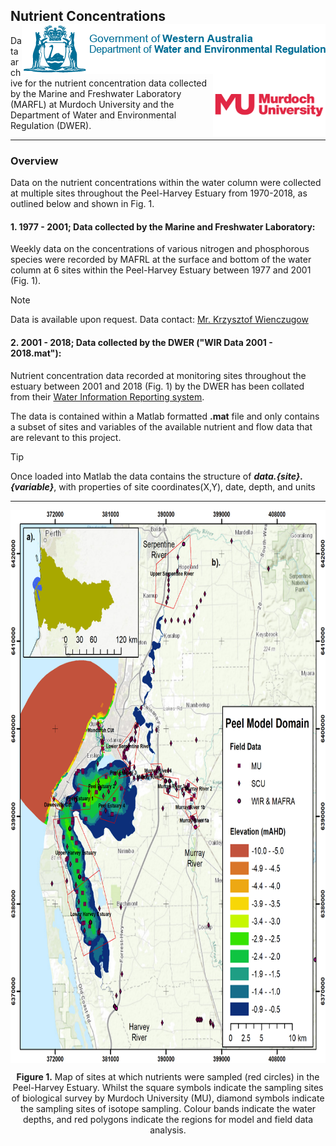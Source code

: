 ## Nutrient Concentrations  <img src="https://github.com/AquaticEcoDynamics/Peel_ARC/blob/master/Data/Sitemaps/Logos/dwer.png" align="right"> <img src="https://github.com/AquaticEcoDynamics/Peel_ARC/blob/master/Data/Sitemaps/Logos/murdoch-new.png" width="180" height="100" align="right"> 

<p></p>
Data archive for the nutrient concentration data collected by the Marine and Freshwater Laboratory (MARFL) at Murdoch University and the Department of Water and Environmental Regulation (DWER).

---
### Overview

Data on the nutrient concentrations within the water column were collected at multiple sites throughout the Peel-Harvey Estuary from 1970-2018, as outlined below and shown in Fig. 1.


#### 1. 1977 - 2001; Data collected by the Marine and Freshwater Laboratory: 

Weekly data on the concentrations of various nitrogen and phosphorous species were recorded by MAFRL at the surface and bottom of the water column at 6 sites within the Peel-Harvey Estuary between 1977 and 2001 (Fig. 1).

> [!NOTE]
> Data is available upon request. Data contact:  [Mr. Krzysztof Wienczugow](mailto:k.wienczugow@murdoch.edu.au)


#### 2. 2001 - 2018; Data collected by the DWER ("WIR Data 2001 - 2018.mat"): 

Nutrient concentration data recorded at monitoring sites throughout the estuary between 2001 and 2018 (Fig. 1) by the DWER has been collated from their [Water Information Reporting system](https://wir.water.wa.gov.au/Pages/Water-Information-Reporting.aspx).

The data is contained within a Matlab formatted **.mat** file and only contains a subset of sites and variables of the available nutrient and flow data that are relevant to this project.

> [!TIP]
> Once loaded into Matlab the data contains the structure of ***data.{site}.{variable}***, with properties of site coordinates(X,Y), date, depth, and units
> 


---

<p align="center">
  <kbd>
    <img src="https://github.com/AquaticEcoDynamics/Peel_ARC/blob/master/Data/Sitemaps/Data_Overview.png" width="714" height="884.5" align="center">
  </kbd>
</p>


<p align="center">
  <strong>Figure 1.</strong> Map of sites at which nutrients were sampled (red circles) in the Peel-Harvey Estuary. Whilst the square symbols indicate the sampling sites of biological survey by Murdoch University (MU),
  diamond symbols indicate the sampling sites of isotope sampling. Colour bands indicate the water depths, and red polygons indicate the regions for model and field data analysis. 
</p>

<!--
```
- Salinity
- Temperature
- DO
- pH
- Secchi
- ACO
- Oxy. Sat (%)
- PO4
- ORGN
- NH4
- NO3
- SiO2
- ChlA
- PHAEO
```

<img src="https://github.com/AquaticEcoDynamics/Peel_ARC/blob/master/Data/Sitemaps/MAFRL.png">

| Contact                          | Email Address               |
| -------------------------------- | --------------------------- |
| Marine and Freshwater Laboratory | k.wienczugow@murdoch.edu.au |


| Contact                     | Website                                                           | Email Address       |
| --------------------------- | ----------------------------------------------------------------- | ------------------- |
| Water Information Reporting | http://wir.water.wa.gov.au/Pages/Water-Information-Reporting.aspx | wir@water.wa.gov.au |

-->
